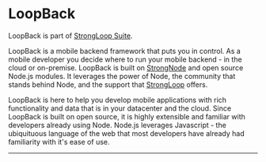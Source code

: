 # LoopBack

LoopBack is part of [StrongLoop Suite](http://www.strongloop.com/strongloop-suite).

LoopBack is a mobile backend framework that puts you in control.  As
a mobile developer you decide where to run your mobile backend - in
the cloud or on-premise.
LoopBack is built on [StrongNode](http://www.strongloop.com/strongnode) and open source Node.js
modules. It leverages the power of Node, the community that
stands behind Node, and the support that [StrongLoop](http://www.strongloop.com)
offers.

LoopBack is here to help you develop mobile applications with rich
functionality and data that is in your datacenter and the cloud.
Since LoopBack is built on open source, it is highly extensible and
familiar with developers already using Node.
Node.js leverages Javascript - the ubiquituous language of the web
that most developers have already had familiarity with it's ease of
use.

---
